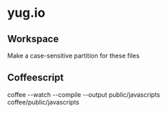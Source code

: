 
yug.io 
======

Workspace
---
Make a case-sensitive partition for these files

Coffeescript
--
coffee --watch --compile --output public/javascripts coffee/public/javascripts
